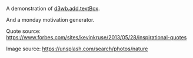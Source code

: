 A demonstration of [d3wb.add.textBox](https://github.com/BastiTee/d3-workbench/blob/a77e0983630c79fa0be8c72a14b4977007b8981e/d3-wb/d3-wb-modules/d3-wb-add.js#L366).

And a monday motivation generator.

Quote source: <https://www.forbes.com/sites/kevinkruse/2013/05/28/inspirational-quotes>

Image source: <https://unsplash.com/search/photos/nature>
